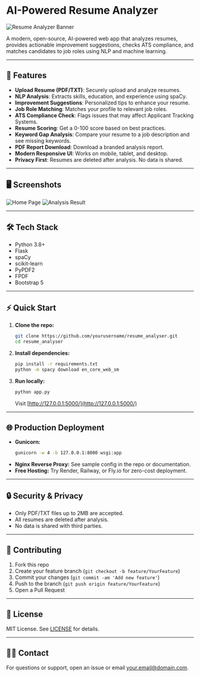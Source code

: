 # AI-Powered Resume Analyzer

![Resume Analyzer Banner](https://img.shields.io/badge/AI%20Resume%20Analyzer-Powered%20by%20Python%20%7C%20Flask%20%7C%20spaCy-blue)

A modern, open-source, AI-powered web app that analyzes resumes, provides actionable improvement suggestions, checks ATS compliance, and matches candidates to job roles using NLP and machine learning.

---

## 🚀 Features

- **Upload Resume (PDF/TXT)**: Securely upload and analyze resumes.
- **NLP Analysis**: Extracts skills, education, and experience using spaCy.
- **Improvement Suggestions**: Personalized tips to enhance your resume.
- **Job Role Matching**: Matches your profile to relevant job roles.
- **ATS Compliance Check**: Flags issues that may affect Applicant Tracking Systems.
- **Resume Scoring**: Get a 0-100 score based on best practices.
- **Keyword Gap Analysis**: Compare your resume to a job description and see missing keywords.
- **PDF Report Download**: Download a branded analysis report.
- **Modern Responsive UI**: Works on mobile, tablet, and desktop.
- **Privacy First**: Resumes are deleted after analysis. No data is shared.

---

## 🖥️ Screenshots

![Home Page](screenshots/home.png)
![Analysis Result](screenshots/result.png)

---

## 🛠️ Tech Stack
- Python 3.8+
- Flask
- spaCy
- scikit-learn
- PyPDF2
- FPDF
- Bootstrap 5

---

## ⚡ Quick Start

1. **Clone the repo:**
   ```bash
   git clone https://github.com/yourusername/resume_analyser.git
   cd resume_analyser
   ```
2. **Install dependencies:**
   ```bash
   pip install -r requirements.txt
   python -m spacy download en_core_web_sm
   ```
3. **Run locally:**
   ```bash
   python app.py
   ```
   Visit [http://127.0.0.1:5000/](http://127.0.0.1:5000/)

---

## 🌐 Production Deployment

- **Gunicorn:**
  ```bash
  gunicorn -w 4 -b 127.0.0.1:8000 wsgi:app
  ```
- **Nginx Reverse Proxy:** See sample config in the repo or documentation.
- **Free Hosting:** Try Render, Railway, or Fly.io for zero-cost deployment.

---

## 🔒 Security & Privacy
- Only PDF/TXT files up to 2MB are accepted.
- All resumes are deleted after analysis.
- No data is shared with third parties.

---

## 🤝 Contributing

1. Fork this repo
2. Create your feature branch (`git checkout -b feature/YourFeature`)
3. Commit your changes (`git commit -am 'Add new feature'`)
4. Push to the branch (`git push origin feature/YourFeature`)
5. Open a Pull Request

---

## 📄 License

MIT License. See [LICENSE](LICENSE) for details.

---

## 🙋‍♂️ Contact

For questions or support, open an issue or email [your.email@domain.com](mailto:your.email@domain.com). 
